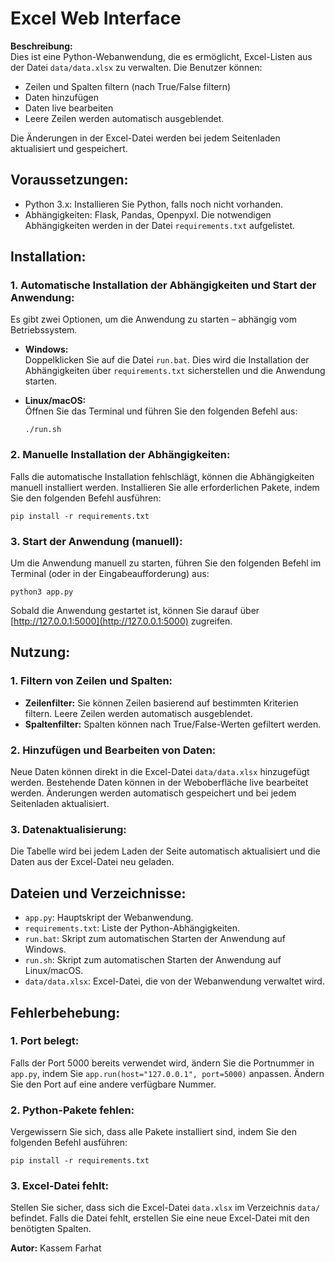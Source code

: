 # Excel Web Interface

**Beschreibung:**  
Dies ist eine Python-Webanwendung, die es ermöglicht, Excel-Listen aus der Datei `data/data.xlsx` zu verwalten. Die Benutzer können:

*   Zeilen und Spalten filtern (nach True/False filtern)
*   Daten hinzufügen
*   Daten live bearbeiten
*   Leere Zeilen werden automatisch ausgeblendet.

Die Änderungen in der Excel-Datei werden bei jedem Seitenladen aktualisiert und gespeichert.

## Voraussetzungen:

*   Python 3.x: Installieren Sie Python, falls noch nicht vorhanden.
*   Abhängigkeiten: Flask, Pandas, Openpyxl. Die notwendigen Abhängigkeiten werden in der Datei `requirements.txt` aufgelistet.

## Installation:

### 1\. Automatische Installation der Abhängigkeiten und Start der Anwendung:

Es gibt zwei Optionen, um die Anwendung zu starten – abhängig vom Betriebssystem.

*   **Windows:**  
    Doppelklicken Sie auf die Datei `run.bat`. Dies wird die Installation der Abhängigkeiten über `requirements.txt` sicherstellen und die Anwendung starten.
*   **Linux/macOS:**  
    Öffnen Sie das Terminal und führen Sie den folgenden Befehl aus:  
    
    ```
    ./run.sh
    ```
    

### 2\. Manuelle Installation der Abhängigkeiten:

Falls die automatische Installation fehlschlägt, können die Abhängigkeiten manuell installiert werden. Installieren Sie alle erforderlichen Pakete, indem Sie den folgenden Befehl ausführen:

```
pip install -r requirements.txt
```

### 3\. Start der Anwendung (manuell):

Um die Anwendung manuell zu starten, führen Sie den folgenden Befehl im Terminal (oder in der Eingabeaufforderung) aus:

```
python3 app.py
```

Sobald die Anwendung gestartet ist, können Sie darauf über [http://127.0.0.1:5000](http://127.0.0.1:5000) zugreifen.

## Nutzung:

### 1\. Filtern von Zeilen und Spalten:

*   **Zeilenfilter:** Sie können Zeilen basierend auf bestimmten Kriterien filtern. Leere Zeilen werden automatisch ausgeblendet.
*   **Spaltenfilter:** Spalten können nach True/False-Werten gefiltert werden.

### 2\. Hinzufügen und Bearbeiten von Daten:

Neue Daten können direkt in die Excel-Datei `data/data.xlsx` hinzugefügt werden. Bestehende Daten können in der Weboberfläche live bearbeitet werden. Änderungen werden automatisch gespeichert und bei jedem Seitenladen aktualisiert.

### 3\. Datenaktualisierung:

Die Tabelle wird bei jedem Laden der Seite automatisch aktualisiert und die Daten aus der Excel-Datei neu geladen.

## Dateien und Verzeichnisse:

*   `app.py`: Hauptskript der Webanwendung.
*   `requirements.txt`: Liste der Python-Abhängigkeiten.
*   `run.bat`: Skript zum automatischen Starten der Anwendung auf Windows.
*   `run.sh`: Skript zum automatischen Starten der Anwendung auf Linux/macOS.
*   `data/data.xlsx`: Excel-Datei, die von der Webanwendung verwaltet wird.

## Fehlerbehebung:

### 1\. Port belegt:

Falls der Port 5000 bereits verwendet wird, ändern Sie die Portnummer in `app.py`, indem Sie `app.run(host="127.0.0.1", port=5000)` anpassen. Ändern Sie den Port auf eine andere verfügbare Nummer.

### 2\. Python-Pakete fehlen:

Vergewissern Sie sich, dass alle Pakete installiert sind, indem Sie den folgenden Befehl ausführen:

```
pip install -r requirements.txt
```

### 3\. Excel-Datei fehlt:

Stellen Sie sicher, dass sich die Excel-Datei `data.xlsx` im Verzeichnis `data/` befindet. Falls die Datei fehlt, erstellen Sie eine neue Excel-Datei mit den benötigten Spalten.

**Autor:** Kassem Farhat
